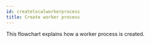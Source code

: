 ```yaml
---
id: createlocalworkerprocess
title: Create worker process
---
```

This flowchart explains how a worker process is created.
<div id="flowChartGraphDivContainer"></div>
<script src="https://cdnjs.cloudflare.com/ajax/libs/mermaid/8.4.3/mermaid.min.js"></script>
<script src="/js/flowchart.js"></script>
<script>
    var startTestInstance = `
    graph TD
        STARTINSTANCE("Call @wdio/cli:launcher startInstance()")-->
        CALLRUNNERRUNMETHOD["Call @wdio/local-runner:index.js run()<br>return @wdio/local-runner:worker instance"]-->
        ADDLISTENERS["Add message, error, exit event<br>listeners to worker instance."]-->
        CALLPOSTMESSAGE["Call @wdio/local-runner:worker postMessage().<br>If an instance is not created, call startProcess()<br>and fork a child process."]-->
        FORKCHILDPROCESS["@wdio/local-runner:worker startProcess() forks a<br>child process using the child_process fork() method."]-->
        CREATERUNNERINSTANCE["The args passed to  child_process fork execute the code in the<br>@wdio-local-runner run.js.This action creates a new instance<br>of @wdio/runner index.js. "]-->
        ADDHANDLERS["Add message, error and exit listeners to the forked process.<br>These listeners will process commands."]-->
        RUNWDIORUNNERINDEXJS["@wdio/local-runner postMessage() instructs the child process to<br>run the code @wdio/runner index.js."]-->
        POSTMESSAGE["@wdio/local-runner postMessage() sends child process a message that<br>contains the capability id,'run' command, config file, CLI args,<br>capabilties, config details about automation backend, number of retries.<br>When the child process receives this message, all services, reports and<br>services are setup. The tests are them executed."]-->
        CONTROLPASSEDTORUNNERINDEXJS["Control passed to @wdio/runner:index"]-->
        TESTINITCOMPLETE("All services, reports and services are setup. The tests are them executed.<br>See Test Execution flow chart for more information.")
    `;
    (function(){
        createFlowChart(startTestInstance);
    })();
</script>